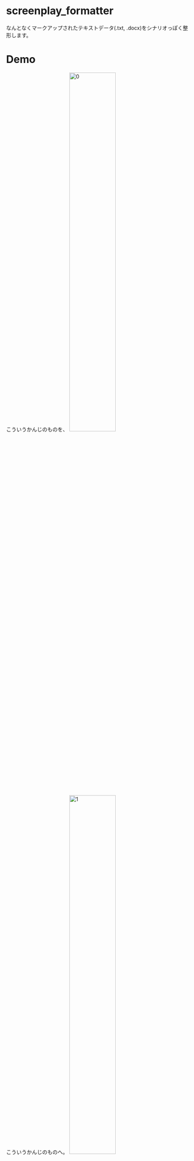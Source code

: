 # screenplay_formatter
なんとなくマークアップされたテキストデータ(.txt, .docx)をシナリオっぽく整形します。

# Demo
こういうかんじのものを、
<img width=50% alt="0" src="https://user-images.githubusercontent.com/8622918/128624089-7b5274e9-78b6-4811-9978-130e27f5d501.png">

こういうかんじのものへ。
<img width=50% alt="1" src="https://user-images.githubusercontent.com/8622918/128624095-b05adec1-9fad-4e60-bf00-686b0316039e.png">

# Requirement

* python-docx

[python-docx](https://python-docx.readthedocs.io/en/latest/)

```bash
pip install python-docx
```

# Usage
- マークアップしたテキスト filename.txt を用意。
- screenplay_formatter と同じフォルダに配置。
- コマンドラインから、
```bash
python screenplay_formatter filename_text
```
　　を実行。
- filename_formatted.html と filename_formatted.docx が同フォルダに生成される。

# マークアップ
☆タイトル  
★サブタイトル  
■柱  
＠ト書き  
人物名「セリフ」  
＃注記  
→右寄せメモ  
など



